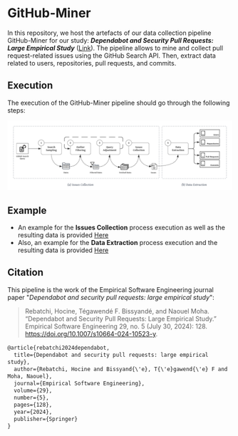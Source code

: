 # GitHub-Miner
In this repository, we host the artefacts of our data collection pipeline GitHub-Miner for our study: **_Dependabot and Security Pull Requests: Large Empirical Study_** ([Link](https://rdcu.be/dPwfw)).
The pipeline allows to mine and collect pull request-related issues using the GitHub Search API. Then, extract data related to users, repositories, pull requests, and commits.


## Execution
The execution of the GitHub-Miner pipeline should go through the following steps:

![GitHub-Miner Pipeline](GitHub-Miner-Process.png?raw=true)


## Example
- An example for the **Issues Collection** process execution as well as the resulting data is provided [Here](Issues-Collection/Example/Example.js)
- Also, an example for the **Data Extraction** process execution and the resulting data is provided [Here](Data-Extraction/DataExtractor.ipynb)


## Citation
This pipeline is the work of the Empirical Software Engineering journal paper "_Dependabot and security pull requests: large empirical study_":

> Rebatchi, Hocine, Tégawendé F. Bissyandé, and Naouel Moha. “Dependabot and Security Pull Requests: Large Empirical Study.” Empirical Software Engineering 29, no. 5 (July 30, 2024): 128. https://doi.org/10.1007/s10664-024-10523-y.


```
@article{rebatchi2024dependabot,
  title={Dependabot and security pull requests: large empirical study},
  author={Rebatchi, Hocine and Bissyand{\'e}, T{\'e}gawend{\'e} F and Moha, Naouel},
  journal={Empirical Software Engineering},
  volume={29},
  number={5},
  pages={128},
  year={2024},
  publisher={Springer}
}
```
